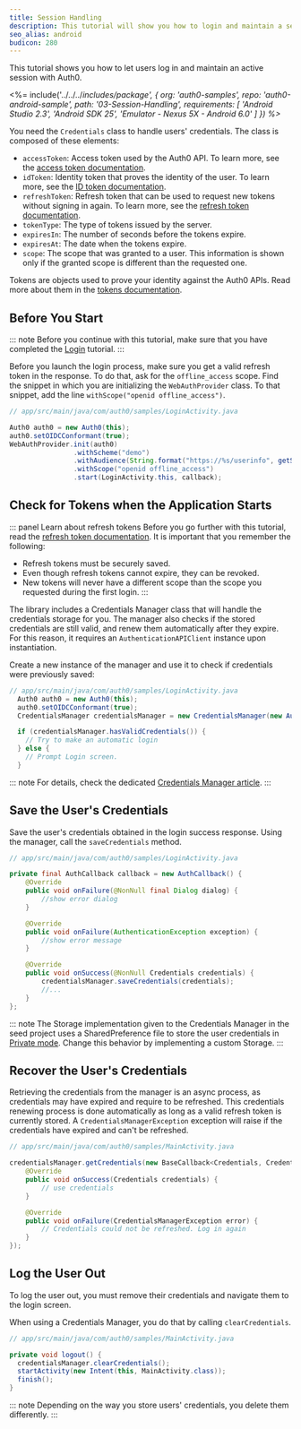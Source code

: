 ```yaml
---
title: Session Handling
description: This tutorial will show you how to login and maintain a session’s connectivity.
seo_alias: android
budicon: 280
---
```


This tutorial shows you how to let users log in and maintain an active session with Auth0.

<%= include('../../../_includes/_package', {
  org: 'auth0-samples',
  repo: 'auth0-android-sample',
  path: '03-Session-Handling',
  requirements: [
    'Android Studio 2.3',
    'Android SDK 25',
    'Emulator - Nexus 5X - Android 6.0'
  ]
}) %>__

You need the `Credentials` class to handle users' credentials. The class is composed of these elements:

* `accessToken`: Access token used by the Auth0 API. To learn more, see the [access token documentation](/tokens/access-token).
* `idToken`: Identity token that proves the identity of the user. To learn more, see the [ID token documentation](/tokens/id-token).
* `refreshToken`: Refresh token that can be used to request new tokens without signing in again. To learn more, see the [refresh token documentation](/tokens/refresh-token/current).
* `tokenType`: The type of tokens issued by the server.
* `expiresIn`: The number of seconds before the tokens expire.
* `expiresAt`: The date when the tokens expire.
* `scope`: The scope that was granted to a user. This information is shown only if the granted scope is different than the requested one.

Tokens are objects used to prove your identity against the Auth0 APIs. Read more about them in the [tokens documentation](https://auth0.com/docs/tokens).

## Before You Start

::: note
Before you continue with this tutorial, make sure that you have completed the [Login](/quickstart/native/android/00-login) tutorial.
:::

Before you launch the login process, make sure you get a valid refresh token in the response. To do that, ask for the `offline_access` scope. Find the snippet in which you are initializing the `WebAuthProvider` class. To that snippet, add the line `withScope("openid offline_access")`.

```java
// app/src/main/java/com/auth0/samples/LoginActivity.java

Auth0 auth0 = new Auth0(this);
auth0.setOIDCConformant(true);
WebAuthProvider.init(auth0)
                .withScheme("demo")
                .withAudience(String.format("https://%s/userinfo", getString(R.string.com_auth0_domain)))
                .withScope("openid offline_access")
                .start(LoginActivity.this, callback);
```

## Check for Tokens when the Application Starts

::: panel Learn about refresh tokens
Before you go further with this tutorial, read the [refresh token documentation](/refresh-token).
It is important that you remember the following:
* Refresh tokens must be securely saved.
* Even though refresh tokens cannot expire, they can be revoked.
* New tokens will never have a different scope than the scope you requested during the first login.
:::

The library includes a Credentials Manager class that will handle the credentials storage for you. The manager also checks if the stored credentials are still valid, and renew them automatically after they expire. For this reason, it requires an `AuthenticationAPIClient` instance upon instantiation.

Create a new instance of the manager and use it to check if credentials were previously saved:

```java
// app/src/main/java/com/auth0/samples/LoginActivity.java
  Auth0 auth0 = new Auth0(this);
  auth0.setOIDCConformant(true);
  CredentialsManager credentialsManager = new CredentialsManager(new AuthenticationAPIClient(auth0), new SharedPreferencesStorage(this));

  if (credentialsManager.hasValidCredentials()) {
    // Try to make an automatic login
  } else {
    // Prompt Login screen.
  }

```

::: note
For details, check the dedicated [Credentials Manager article](/libraries/auth0-android/save-and-refresh-tokens.md).
:::


## Save the User's Credentials

Save the user's credentials obtained in the login success response. Using the manager, call the `saveCredentials` method.

```java
// app/src/main/java/com/auth0/samples/LoginActivity.java

private final AuthCallback callback = new AuthCallback() {
    @Override
    public void onFailure(@NonNull final Dialog dialog) {
        //show error dialog
    }

    @Override
    public void onFailure(AuthenticationException exception) {
        //show error message
    }

    @Override
    public void onSuccess(@NonNull Credentials credentials) {
        credentialsManager.saveCredentials(credentials);
        //...
    }
};
```

::: note
The Storage implementation given to the Credentials Manager in the seed project uses a SharedPreference file to store the user credentials in [Private mode](https://developer.android.com/reference/android/content/Context.html#MODE_PRIVATE). Change this behavior by implementing a custom Storage.
:::

## Recover the User's Credentials

Retrieving the credentials from the manager is an async process, as credentials may have expired and require to be refreshed. This credentials renewing process is done automatically as long as a valid refresh token is currently stored. A `CredentialsManagerException` exception will raise if the credentials have expired and can't be refreshed.

```java
// app/src/main/java/com/auth0/samples/MainActivity.java

credentialsManager.getCredentials(new BaseCallback<Credentials, CredentialsManagerException>() {
    @Override
    public void onSuccess(Credentials credentials) {
        // use credentials
    }

    @Override
    public void onFailure(CredentialsManagerException error) {
        // Credentials could not be refreshed. Log in again
    }
});
```

## Log the User Out

To log the user out, you must remove their credentials and navigate them to the login screen.

When using a Credentials Manager, you do that by calling `clearCredentials`.

```java
// app/src/main/java/com/auth0/samples/MainActivity.java

private void logout() {
  credentialsManager.clearCredentials();
  startActivity(new Intent(this, MainActivity.class));
  finish();
}
```

::: note
Depending on the way you store users' credentials, you delete them differently.
:::
